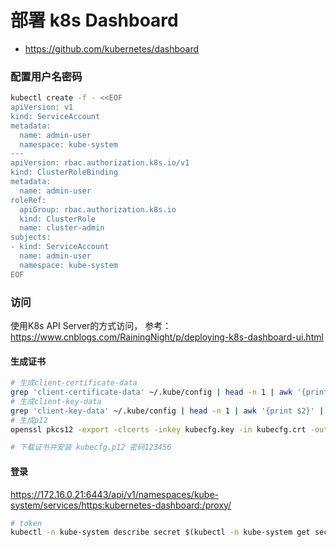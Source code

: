 # 部署 k8s Dashboard

* https://github.com/kubernetes/dashboard

### 配置用户名密码

``` bash
kubectl create -f - <<EOF
apiVersion: v1
kind: ServiceAccount
metadata:
  name: admin-user
  namespace: kube-system
---
apiVersion: rbac.authorization.k8s.io/v1
kind: ClusterRoleBinding
metadata:
  name: admin-user
roleRef:
  apiGroup: rbac.authorization.k8s.io
  kind: ClusterRole
  name: cluster-admin
subjects:
- kind: ServiceAccount
  name: admin-user
  namespace: kube-system
EOF
```

### 访问

使用K8s API Server的方式访问， 参考： https://www.cnblogs.com/RainingNight/p/deploying-k8s-dashboard-ui.html

#### 生成证书
``` bash
# 生成client-certificate-data
grep 'client-certificate-data' ~/.kube/config | head -n 1 | awk '{print $2}' | base64 -d >> kubecfg.crt
# 生成client-key-data
grep 'client-key-data' ~/.kube/config | head -n 1 | awk '{print $2}' | base64 -d >> kubecfg.key
# 生成p12
openssl pkcs12 -export -clcerts -inkey kubecfg.key -in kubecfg.crt -out kubecfg.p12 -name "kubernetes-client"

# 下载证书并安装 kubecfg.p12 密码123456
```

#### 登录

https://172.16.0.21:6443/api/v1/namespaces/kube-system/services/https:kubernetes-dashboard:/proxy/

``` bash
# token
kubectl -n kube-system describe secret $(kubectl -n kube-system get secret | grep admin-user | awk '{print $1}')
```
